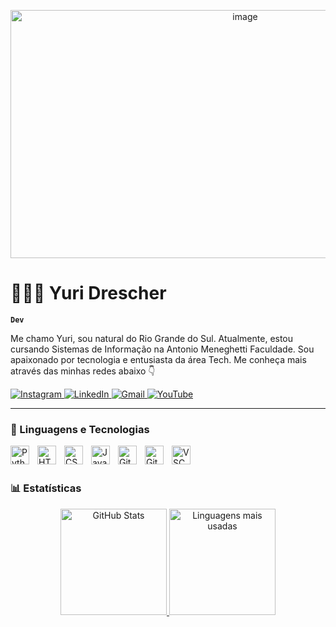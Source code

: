 <!-- Banner -->
<p align="center">
 <img width="735" height="397" alt="image" src="https://github.com/user-attachments/assets/dbb0b046-f971-4be1-b34e-ffc055d62942" />


# 👨🏻‍💻 Yuri Drescher

**`Dev`**

Me chamo Yuri, sou natural do Rio Grande do Sul. Atualmente, estou cursando Sistemas de Informação na Antonio Meneghetti Faculdade. Sou apaixonado por tecnologia e entusiasta da área Tech. Me conheça mais através das minhas redes abaixo 👇


<p align="left">
    <a href="https://www.instagram.com/yurialissondrescher/" target="_blank">
        <img alt="Instagram" title="Me siga no Instagram" src="https://img.shields.io/badge/Instagram-E4405F?style=for-the-badge&logo=instagram&logoColor=white"/>
    </a>
   <a href="https://www.linkedin.com/in/yurialissondrescher/" target="_blank">
        <img alt="LinkedIn" title="Veja meu perfil no LinkedIn" src="https://img.shields.io/badge/LinkedIn-0077B5?style=for-the-badge&logo=linkedin&logoColor=white"/>
    </a>
    <a href="mailto:yuridrescheryd@gmail.com" target="_blank">
        <img alt="Gmail" title="Me mande um email" src="https://img.shields.io/badge/Gmail-D14836?style=for-the-badge&logo=gmail&logoColor=white"/>
    </a>
    <a href="https://www.youtube.com/@yurialissondrescher?sub_confirmation=1" target="_blank">
        <img alt="YouTube" title="Inscreva-se no meu canal" src="https://img.shields.io/badge/YouTube-FF0000?style=for-the-badge&logo=youtube&logoColor=white"/>
    </a>
</p>

---

### 🤖 Linguagens e Tecnologias

<img align="left" alt="Python" width="30px" style="padding-right: 10px;" src="https://cdn.jsdelivr.net/gh/devicons/devicon/icons/python/python-original.svg"/>
<img align="left" alt="HTML5" width="30px" style="padding-right: 10px;" src="https://cdn.jsdelivr.net/gh/devicons/devicon/icons/html5/html5-original.svg"/>
<img align="left" alt="CSS3" width="30px" style="padding-right: 10px;" src="https://cdn.jsdelivr.net/gh/devicons/devicon/icons/css3/css3-original.svg"/>
<img align="left" alt="JavaScript" width="30px" style="padding-right: 10px;" src="https://cdn.jsdelivr.net/gh/devicons/devicon/icons/javascript/javascript-original.svg"/>
<img align="left" alt="GitHub" width="30px" style="padding-right: 10px;" src="https://cdn.jsdelivr.net/gh/devicons/devicon/icons/github/github-original.svg"/>
<img align="left" alt="Git" width="30px" style="padding-right: 10px;" src="https://cdn.jsdelivr.net/gh/devicons/devicon/icons/git/git-original.svg"/>
<img align="left" alt="VSCode" width="30px" style="padding-right: 10px;" src="https://cdn.jsdelivr.net/gh/devicons/devicon/icons/vscode/vscode-original.svg"/>

<br/>
<br/>


### 📊 Estatísticas

<div align="center">
  <a href="https://github.com/yuridrescher">
    <img src="https://github-readme-stats.vercel.app/api?username=yuridrescher&show_icons=true&theme=tokyonight&title_color=32CD32&text_color=FFFFFF&icon_color=32CD32&bg_color=000000&include_all_commits=true&count_private=true&hide_border=true&locale=pt-br" height="170" alt="GitHub Stats"/>
  </a>
  <a href="https://github.com/yuridrescher">
    <img src="https://github-readme-stats.vercel.app/api/top-langs?username=yuridrescher&layout=compact&langs_count=8&theme=tokyonight&title_color=32CD32&text_color=FFFFFF&bg_color=000000&hide_border=true" height="170" alt="Linguagens mais usadas"/>
  </a>
</div>




